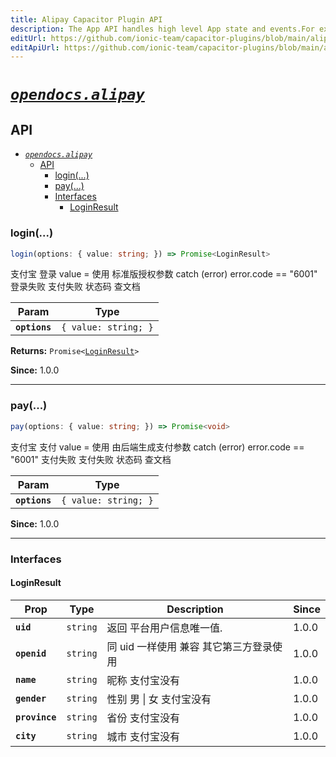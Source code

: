 ```yaml
---
title: Alipay Capacitor Plugin API
description: The App API handles high level App state and events.For example, this API emits events when the app enters and leaves the foreground, handles deeplinks, opens other apps, and manages persisted plugin state.
editUrl: https://github.com/ionic-team/capacitor-plugins/blob/main/alipay/README.md
editApiUrl: https://github.com/ionic-team/capacitor-plugins/blob/main/alipay/src/definitions.ts
---
```



# [*`opendocs.alipay`*](https://opendocs.alipay.com/open/54/104509)

## API

<docgen-index>

- [*`opendocs.alipay`*](#opendocsalipay)
  - [API](#api)
    - [login(...)](#login)
    - [pay(...)](#pay)
    - [Interfaces](#interfaces)
      - [LoginResult](#loginresult)

</docgen-index>

<docgen-api>
<!--Update the source file JSDoc comments and rerun docgen to update the docs below-->

### login(...)

```typescript
login(options: { value: string; }) => Promise<LoginResult>
```

支付宝 登录 value = 使用 标准版授权参数
catch (error) error.code == "6001" 登录失败
支付失败 状态码 查文档

| Param         | Type                            |
| ------------- | ------------------------------- |
| **`options`** | <code>{ value: string; }</code> |

**Returns:** <code>Promise&lt;<a href="#loginresult">LoginResult</a>&gt;</code>

**Since:** 1.0.0

--------------------


### pay(...)

```typescript
pay(options: { value: string; }) => Promise<void>
```

支付宝 支付 value = 使用 由后端生成支付参数
catch (error) error.code == "6001" 支付失败
支付失败 状态码 查文档

| Param         | Type                            |
| ------------- | ------------------------------- |
| **`options`** | <code>{ value: string; }</code> |

**Since:** 1.0.0

--------------------


### Interfaces


#### LoginResult

| Prop           | Type                | Description             | Since |
| -------------- | ------------------- | ----------------------- | ----- |
| **`uid`**      | <code>string</code> | 返回 平台用户信息唯一值.           | 1.0.0 |
| **`openid`**   | <code>string</code> | 同 uid 一样使用 兼容 其它第三方登录使用 | 1.0.0 |
| **`name`**     | <code>string</code> | 昵称 支付宝没有                | 1.0.0 |
| **`gender`**   | <code>string</code> | 性别 男 \| 女 支付宝没有         | 1.0.0 |
| **`province`** | <code>string</code> | 省份 支付宝没有                | 1.0.0 |
| **`city`**     | <code>string</code> | 城市 支付宝没有                | 1.0.0 |

</docgen-api>